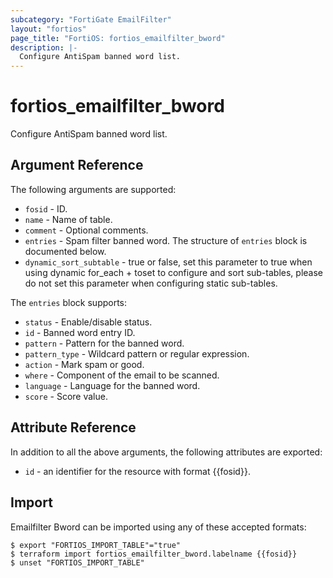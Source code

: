 ```yaml
---
subcategory: "FortiGate EmailFilter"
layout: "fortios"
page_title: "FortiOS: fortios_emailfilter_bword"
description: |-
  Configure AntiSpam banned word list.
---
```


# fortios_emailfilter_bword
Configure AntiSpam banned word list.

## Argument Reference

The following arguments are supported:

* `fosid` - ID.
* `name` - Name of table.
* `comment` - Optional comments.
* `entries` - Spam filter banned word. The structure of `entries` block is documented below.
* `dynamic_sort_subtable` - true or false, set this parameter to true when using dynamic for_each + toset to configure and sort sub-tables, please do not set this parameter when configuring static sub-tables.

The `entries` block supports:

* `status` - Enable/disable status.
* `id` - Banned word entry ID.
* `pattern` - Pattern for the banned word.
* `pattern_type` - Wildcard pattern or regular expression.
* `action` - Mark spam or good.
* `where` - Component of the email to be scanned.
* `language` - Language for the banned word.
* `score` - Score value.


## Attribute Reference

In addition to all the above arguments, the following attributes are exported:
* `id` - an identifier for the resource with format {{fosid}}.

## Import

Emailfilter Bword can be imported using any of these accepted formats:
```
$ export "FORTIOS_IMPORT_TABLE"="true"
$ terraform import fortios_emailfilter_bword.labelname {{fosid}}
$ unset "FORTIOS_IMPORT_TABLE"
```
